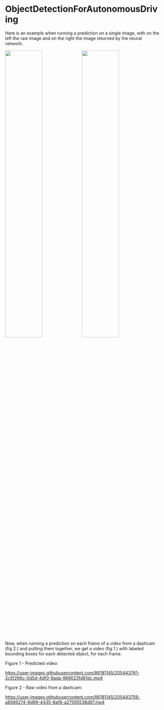 # ObjectDetectionForAutonomousDriving

Here is an example when running a prediction on a single image, with on the left the raw image and on the right the image returned by the neural network:

<p float="left">
  <img src="https://user-images.githubusercontent.com/86181145/205443119-d01be4e8-8774-4c71-aa7c-e05d99567d9d.jpg" width="49%" height="49%">
  <img src="https://user-images.githubusercontent.com/86181145/205443118-5dc81cd9-9e17-496c-8a7a-43fa5250c38e.jpg" width="49%" height="49%">
</p>

Now, when running a prediction on each frame of a video from a dashcam (fig 2.) and putting them together, we get a video (fig 1.) with labeled bounding boxes for each detected object, for each frame.

Figure 1 - Predicted video:

https://user-images.githubusercontent.com/86181145/205443761-2c5f266c-0d5d-4df0-8ada-969023fd81dc.mp4


Figure 2 - Raw video from a dashcam:

https://user-images.githubusercontent.com/86181145/205443756-a8566274-8d99-4435-8af8-a27595538d97.mp4







